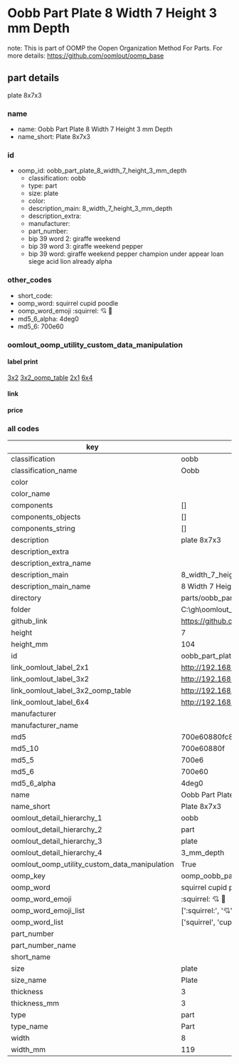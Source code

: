 # Oobb Part Plate 8 Width 7 Height 3 mm Depth  

note: This is part of OOMP the Oopen Organization Method For Parts. For more details: https://github.com/oomlout/oomp_base

##  part details
  



plate 8x7x3



### name
* name: Oobb Part Plate 8 Width 7 Height 3 mm Depth
* name_short: Plate 8x7x3 
### id
* oomp_id: oobb_part_plate_8_width_7_height_3_mm_depth
  * classification: oobb
  * type: part
  * size: plate
  * color: 
  * description_main: 8_width_7_height_3_mm_depth
  * description_extra: 
  * manufacturer: 
  * part_number: 
  * bip 39 word 2: giraffe weekend
  * bip 39 word 3: giraffe weekend pepper
  * bip 39 word: giraffe weekend pepper champion under appear loan siege acid lion already alpha

### other_codes
* short_code: 
* oomp_word: squirrel cupid poodle
* oomp_word_emoji :squirrel: :cupid: :poodle:
* md5_6_alpha: 4deg0
* md5_6: 700e60






### oomlout_oomp_utility_custom_data_manipulation
#### label print
[3x2](http://192.168.1.245:1112/?label=oomp%204deg0)
[3x2_oomp_table](http://192.168.1.108:1112/?label=oomp%204deg0)
[2x1](http://192.168.1.242:1112/?label=oomp%204deg0)
[6x4](http://192.168.1.55:1112/?label=oomp%204deg0)    

#### link

                              

#### price







### all codes 
| key | value |  
| --- | --- |  
| classification | oobb |  
| classification_name | Oobb |  
| color |  |  
| color_name |  |  
| components | [] |  
| components_objects | [] |  
| components_string | [] |  
| description | plate 8x7x3 |  
| description_extra |  |  
| description_extra_name |  |  
| description_main | 8_width_7_height_3_mm_depth |  
| description_main_name | 8 Width 7 Height 3 mm Depth |  
| directory | parts/oobb_part_plate_8_width_7_height_3_mm_depth |  
| folder | C:\gh\oomlout_oobb_version_4_generated_parts\things\oobb_part_plate_8_width_7_height_3_mm_depth |  
| github_link | https://github.com/oomlout/oomlout_oomp_part_src/tree/main/parts/oobb_part_plate_8_width_7_height_3_mm_depth |  
| height | 7 |  
| height_mm | 104 |  
| id | oobb_part_plate_8_width_7_height_3_mm_depth |  
| link_oomlout_label_2x1 | http://192.168.1.242:1112/?label=oomp%204deg0 |  
| link_oomlout_label_3x2 | http://192.168.1.245:1112/?label=oomp%204deg0 |  
| link_oomlout_label_3x2_oomp_table | http://192.168.1.108:1112/?label=oomp%204deg0 |  
| link_oomlout_label_6x4 | http://192.168.1.55:1112/?label=oomp%204deg0 |  
| manufacturer |  |  
| manufacturer_name |  |  
| md5 | 700e60880fc810602a76626145fe4311 |  
| md5_10 | 700e60880f |  
| md5_5 | 700e6 |  
| md5_6 | 700e60 |  
| md5_6_alpha | 4deg0 |  
| name | Oobb Part Plate 8 Width 7 Height 3 mm Depth |  
| name_short | Plate 8x7x3  |  
| oomlout_detail_hierarchy_1 | oobb |  
| oomlout_detail_hierarchy_2 | part |  
| oomlout_detail_hierarchy_3 | plate |  
| oomlout_detail_hierarchy_4 | 3_mm_depth |  
| oomlout_oomp_utility_custom_data_manipulation | True |  
| oomp_key | oomp_oobb_part_plate_8_width_7_height_3_mm_depth |  
| oomp_word | squirrel cupid poodle |  
| oomp_word_emoji | :squirrel: :cupid: :poodle: |  
| oomp_word_emoji_list | [':squirrel:', ':cupid:', ':poodle:'] |  
| oomp_word_list | ['squirrel', 'cupid', 'poodle'] |  
| part_number |  |  
| part_number_name |  |  
| short_name |  |  
| size | plate |  
| size_name | Plate |  
| thickness | 3 |  
| thickness_mm | 3 |  
| type | part |  
| type_name | Part |  
| width | 8 |  
| width_mm | 119 |  
